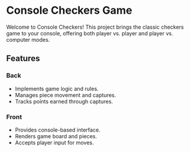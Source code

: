 # Console Checkers Game

Welcome to Console Checkers! This project brings the classic checkers game to your console, offering both player vs. player and player vs. computer modes.

## Features

### Back
- Implements game logic and rules.
- Manages piece movement and captures.
- Tracks points earned through captures.

### Front
- Provides console-based interface.
- Renders game board and pieces.
- Accepts player input for moves.